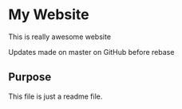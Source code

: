 #  My Website

This is really awesome website

Updates made on master on GitHub before rebase

## Purpose

This file is just a readme file.
